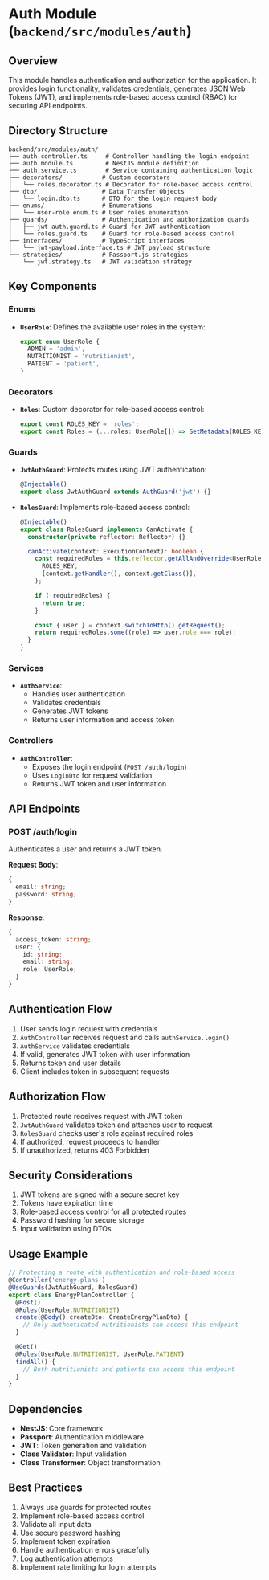 # Auth Module (`backend/src/modules/auth`)

## Overview

This module handles authentication and authorization for the application. It provides login functionality, validates credentials, generates JSON Web Tokens (JWT), and implements role-based access control (RBAC) for securing API endpoints.

## Directory Structure

```
backend/src/modules/auth/
├── auth.controller.ts     # Controller handling the login endpoint
├── auth.module.ts         # NestJS module definition
├── auth.service.ts        # Service containing authentication logic
├── decorators/           # Custom decorators
│   └── roles.decorator.ts # Decorator for role-based access control
├── dto/                  # Data Transfer Objects
│   └── login.dto.ts      # DTO for the login request body
├── enums/                # Enumerations
│   └── user-role.enum.ts # User roles enumeration
├── guards/               # Authentication and authorization guards
│   ├── jwt-auth.guard.ts # Guard for JWT authentication
│   └── roles.guard.ts    # Guard for role-based access control
├── interfaces/           # TypeScript interfaces
│   └── jwt-payload.interface.ts # JWT payload structure
└── strategies/           # Passport.js strategies
    └── jwt.strategy.ts   # JWT validation strategy
```

## Key Components

### Enums

- **`UserRole`**: Defines the available user roles in the system:
  ```typescript
  export enum UserRole {
    ADMIN = 'admin',
    NUTRITIONIST = 'nutritionist',
    PATIENT = 'patient',
  }
  ```

### Decorators

- **`Roles`**: Custom decorator for role-based access control:
  ```typescript
  export const ROLES_KEY = 'roles';
  export const Roles = (...roles: UserRole[]) => SetMetadata(ROLES_KEY, roles);
  ```

### Guards

- **`JwtAuthGuard`**: Protects routes using JWT authentication:

  ```typescript
  @Injectable()
  export class JwtAuthGuard extends AuthGuard('jwt') {}
  ```

- **`RolesGuard`**: Implements role-based access control:

  ```typescript
  @Injectable()
  export class RolesGuard implements CanActivate {
    constructor(private reflector: Reflector) {}

    canActivate(context: ExecutionContext): boolean {
      const requiredRoles = this.reflector.getAllAndOverride<UserRole[]>(
        ROLES_KEY,
        [context.getHandler(), context.getClass()],
      );

      if (!requiredRoles) {
        return true;
      }

      const { user } = context.switchToHttp().getRequest();
      return requiredRoles.some((role) => user.role === role);
    }
  }
  ```

### Services

- **`AuthService`**:
  - Handles user authentication
  - Validates credentials
  - Generates JWT tokens
  - Returns user information and access token

### Controllers

- **`AuthController`**:
  - Exposes the login endpoint (`POST /auth/login`)
  - Uses `LoginDto` for request validation
  - Returns JWT token and user information

## API Endpoints

### POST /auth/login

Authenticates a user and returns a JWT token.

**Request Body**:

```typescript
{
  email: string;
  password: string;
}
```

**Response**:

```typescript
{
  access_token: string;
  user: {
    id: string;
    email: string;
    role: UserRole;
  }
}
```

## Authentication Flow

1. User sends login request with credentials
2. `AuthController` receives request and calls `authService.login()`
3. `AuthService` validates credentials
4. If valid, generates JWT token with user information
5. Returns token and user details
6. Client includes token in subsequent requests

## Authorization Flow

1. Protected route receives request with JWT token
2. `JwtAuthGuard` validates token and attaches user to request
3. `RolesGuard` checks user's role against required roles
4. If authorized, request proceeds to handler
5. If unauthorized, returns 403 Forbidden

## Security Considerations

1. JWT tokens are signed with a secure secret key
2. Tokens have expiration time
3. Role-based access control for all protected routes
4. Password hashing for secure storage
5. Input validation using DTOs

## Usage Example

```typescript
// Protecting a route with authentication and role-based access
@Controller('energy-plans')
@UseGuards(JwtAuthGuard, RolesGuard)
export class EnergyPlanController {
  @Post()
  @Roles(UserRole.NUTRITIONIST)
  create(@Body() createDto: CreateEnergyPlanDto) {
    // Only authenticated nutritionists can access this endpoint
  }

  @Get()
  @Roles(UserRole.NUTRITIONIST, UserRole.PATIENT)
  findAll() {
    // Both nutritionists and patients can access this endpoint
  }
}
```

## Dependencies

- **NestJS**: Core framework
- **Passport**: Authentication middleware
- **JWT**: Token generation and validation
- **Class Validator**: Input validation
- **Class Transformer**: Object transformation

## Best Practices

1. Always use guards for protected routes
2. Implement role-based access control
3. Validate all input data
4. Use secure password hashing
5. Implement token expiration
6. Handle authentication errors gracefully
7. Log authentication attempts
8. Implement rate limiting for login attempts
